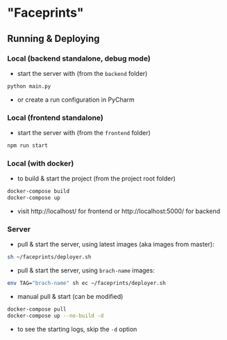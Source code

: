 # "Faceprints"

<!-- project info or something here idk --->

## Running & Deploying
### Local (backend standalone, debug mode)
- start the server with (from the `backend` folder)
```sh
python main.py
```
- or create a run configuration in PyCharm

### Local (frontend standalone)
- start the server with (from the `frontend` folder)
```sh
npm run start
```

### Local (with docker)
- to build & start the project (from the project root folder)
```sh
docker-compose build
docker-compose up
```
- visit http://localhost/ for frontend or http://localhost:5000/ for backend

### Server
- pull & start the server, using latest images (aka images from master):
```sh
sh ~/faceprints/deployer.sh
```
- pull & start the server, using `brach-name` images:
```sh
env TAG="brach-name" sh ec ~/faceprints/deployer.sh
```
- manual pull & start (can be modified)
```sh
docker-compose pull
docker-compose up --no-build -d
```
- to see the starting logs, skip the `-d` option
